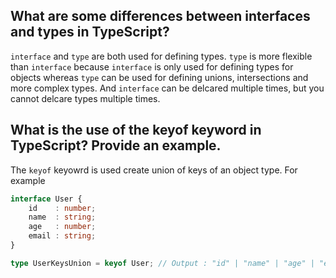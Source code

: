 ## What are some differences between interfaces and types in TypeScript?
`interface` and `type` are both used for defining types. `type` is more flexible than `interface`
because `interface` is only used for defining types for objects whereas `type` can be used for defining
unions, intersections and more complex types. And `interface` can be delcared multiple times, but you cannot
delcare types multiple times.

## What is the use of the keyof keyword in TypeScript? Provide an example.
The `keyof` keyowrd is used create union of keys of an object type. For example
```typescript
interface User {
    id    : number;
    name  : string;
    age   : number;
    email : string;
}

type UserKeysUnion = keyof User; // Output : "id" | "name" | "age" | "email"
```
